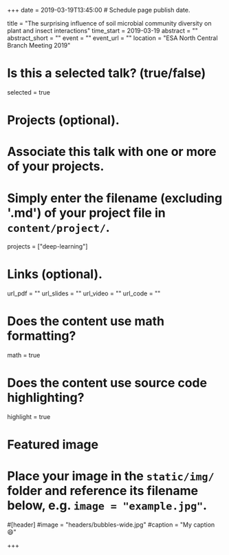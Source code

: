 +++
date = 2019-03-19T13:45:00  # Schedule page publish date.

title = "The surprising influence of soil microbial community diversity on plant and insect interactions"
time_start = 2019-03-19
abstract = ""
abstract_short = ""
event = ""
event_url = ""
location = "ESA North Central Branch Meeting 2019"

# Is this a selected talk? (true/false)
selected = true

# Projects (optional).
#   Associate this talk with one or more of your projects.
#   Simply enter the filename (excluding '.md') of your project file in `content/project/`.
projects = ["deep-learning"]

# Links (optional).
url_pdf = ""
url_slides = ""
url_video = ""
url_code = ""

# Does the content use math formatting?
math = true

# Does the content use source code highlighting?
highlight = true

# Featured image
# Place your image in the `static/img/` folder and reference its filename below, e.g. `image = "example.jpg"`.
#[header]
#image = "headers/bubbles-wide.jpg"
#caption = "My caption :smile:"

+++
